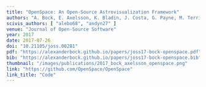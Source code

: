 ```yaml
---
title: "OpenSpace: An Open-Source Astrovisualization Framework"
authors: "A. Bock, E. Axelsson, K. Bladin, J. Costa, G. Payne, M. Territo, J. Kilby, M. Kuznetsova, C. Emmart, A. Ynnerman"
scivis_authors: [ "alebo68", "andyn27" ]
venue: "Journal of Open-Source Software"
year: 2017
date: 2017-07-26
doi: "10.21105/joss.00281"
pdf: "https://alexanderbock.github.io/papers/joss17-bock-openspace.pdf"
bib: "https://alexanderbock.github.io/papers/joss17-bock-openspace.bib"
thumbnail: "/images/publications/2017_bock_axelsson_openspace.png"
link: "https://github.com/OpenSpace/OpenSpace"
link_title: "Code"
---
```


